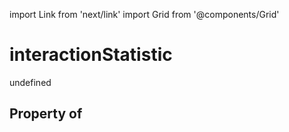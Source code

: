 import Link from 'next/link'
import Grid from '@components/Grid'

# interactionStatistic

undefined

## Property of



